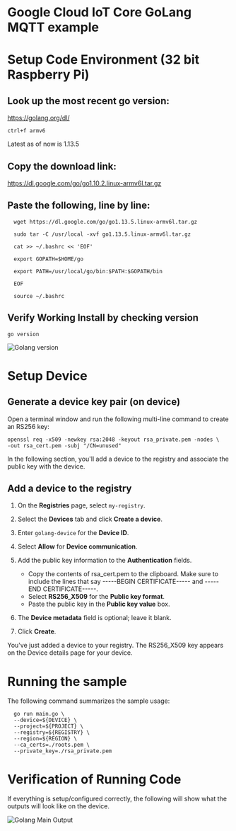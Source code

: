 # Google Cloud IoT Core GoLang MQTT example

# Setup Code Environment (32 bit Raspberry Pi)

## Look up the most recent go version:
https://golang.org/dl/

  ``` ctrl+f armv6 ```

Latest as of now is 1.13.5

## Copy the download link:
https://dl.google.com/go/go1.10.2.linux-armv6l.tar.gz

## Paste the following, line by line:
```
  wget https://dl.google.com/go/go1.13.5.linux-armv6l.tar.gz

  sudo tar -C /usr/local -xvf go1.13.5.linux-armv6l.tar.gz

  cat >> ~/.bashrc << 'EOF'

  export GOPATH=$HOME/go

  export PATH=/usr/local/go/bin:$PATH:$GOPATH/bin

  EOF

  source ~/.bashrc
```

## Verify Working Install by checking version
  ``` go version ```
  
  ![Golang version](https://github.com/mvartani76/google-iot-core-tests/blob/master/images/golang-version-test-output.png "Nodejs Golang Version - Successful Install")

# Setup Device

## Generate a device key pair (on device)
Open a terminal window and run the following multi-line command to create an RS256 key:

    openssl req -x509 -newkey rsa:2048 -keyout rsa_private.pem -nodes \
    -out rsa_cert.pem -subj "/CN=unused"

In the following section, you'll add a device to the registry and associate the public key with the device.

## Add a device to the registry
1. On the **Registries** page, select ```my-registry```.

2. Select the **Devices** tab and click **Create a device**.

3. Enter ```golang-device``` for the **Device ID**.

4. Select **Allow** for **Device communication**.

5. Add the public key information to the **Authentication** fields.
    - Copy the contents of rsa_cert.pem to the clipboard. Make sure to include the lines that say -----BEGIN CERTIFICATE----- and -----END CERTIFICATE-----.
    - Select **RS256_X509** for the **Public key format**.
    - Paste the public key in the **Public key value** box.

6. The **Device metadata** field is optional; leave it blank.

7. Click **Create**.

You've just added a device to your registry. The RS256_X509 key appears on the Device details page for your device.

# Running the sample

The following command summarizes the sample usage:

```
  go run main.go \
  --device=${DEVICE} \
  --project=${PROJECT} \
  --registry=${REGISTRY} \
  --region=${REGION} \
  --ca_certs=./roots.pem \
  --private_key=./rsa_private.pem
```

# Verification of Running Code

If everything is setup/configured correctly, the following will show what the outputs will look like on the device.

![Golang Main Output](https://github.com/mvartani76/google-iot-core-tests/blob/master/images/golang-main-working-output.png "Golang Main Output")
